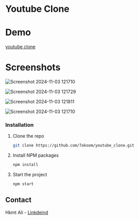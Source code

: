 # Youtube Clone

# Demo 
[youtube clone](https://youtube-clone-six-green.vercel.app/)

# Screenshots

![Screenshot 2024-11-03 121710](https://github.com/user-attachments/assets/607e9353-1e56-41bb-ba52-6a6fcc54ef55)

![Screenshot 2024-11-03 121729](https://github.com/user-attachments/assets/5cec0548-7a10-48a5-bc5d-1cb808ceeb56)

![Screenshot 2024-11-03 121811](https://github.com/user-attachments/assets/b2281f29-503d-4f04-8cc3-36755db3b986)

![Screenshot 2024-11-03 121710](https://github.com/user-attachments/assets/ae4df274-5e48-418f-b89c-0e890f0b8b24)


### Installation

1. Clone the repo
   ```sh
   git clone https://github.com/7akoom/youtube_clone.git
   ```
2. Install NPM packages
   ```sh
   npm install
   ```
3. Start the project
    ```sh
   npm start
   ```

## Contact

Hkmt Ali - [Linkdeind](www.linkedin.com/in/hkmt-ali)
